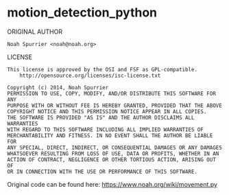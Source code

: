 # motion_detection_python

ORIGINAL AUTHOR

    Noah Spurrier <noah@noah.org>

LICENSE

    This license is approved by the OSI and FSF as GPL-compatible.
        http://opensource.org/licenses/isc-license.txt

    Copyright (c) 2014, Noah Spurrier
    PERMISSION TO USE, COPY, MODIFY, AND/OR DISTRIBUTE THIS SOFTWARE FOR ANY
    PURPOSE WITH OR WITHOUT FEE IS HEREBY GRANTED, PROVIDED THAT THE ABOVE
    COPYRIGHT NOTICE AND THIS PERMISSION NOTICE APPEAR IN ALL COPIES.
    THE SOFTWARE IS PROVIDED "AS IS" AND THE AUTHOR DISCLAIMS ALL WARRANTIES
    WITH REGARD TO THIS SOFTWARE INCLUDING ALL IMPLIED WARRANTIES OF
    MERCHANTABILITY AND FITNESS. IN NO EVENT SHALL THE AUTHOR BE LIABLE FOR
    ANY SPECIAL, DIRECT, INDIRECT, OR CONSEQUENTIAL DAMAGES OR ANY DAMAGES
    WHATSOEVER RESULTING FROM LOSS OF USE, DATA OR PROFITS, WHETHER IN AN
    ACTION OF CONTRACT, NEGLIGENCE OR OTHER TORTIOUS ACTION, ARISING OUT OF
    OR IN CONNECTION WITH THE USE OR PERFORMANCE OF THIS SOFTWARE.

Original code can be found here: https://www.noah.org/wiki/movement.py
